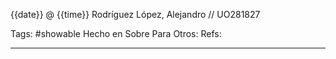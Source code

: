 {{date}} @ {{time}}
Rodríguez López, Alejandro // UO281827

Tags:
	#showable
	Hecho en
	Sobre
	Para
	Otros:
	Refs:
 
<hr>

